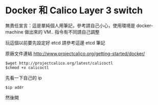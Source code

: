 Docker 和 Calico Layer 3 switch 
===============================

無責任宣言：這是單純個人用筆記，參考請自己小心，使用環境是 docker-machine 做出來的 VM.. 指令有不同請自己調整

玩這個以前要先設定好 etcd 請參考這邊 etcd 筆記

原廠文件連結 <http://www.projectcalico.org/getting-started/docker/>

    $wget http://projectcalico.org/latest/calicoctl 
    $chmod +x calicoctl 

先看一下自己的 ip 
    
    $ip addr 
    
然後開
